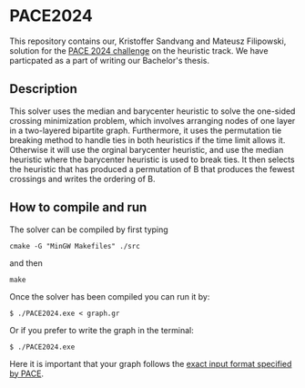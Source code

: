 # PACE2024
This repository contains our, Kristoffer Sandvang and Mateusz Filipowski, solution for the [PACE 2024 challenge](https://pacechallenge.org/2024/) on the heuristic track. 
We have particpated as a part of writing our Bachelor's thesis. 

## Description
This solver uses the median and barycenter heuristic to solve the one-sided crossing minimization problem, which involves arranging nodes of one layer in a two-layered bipartite graph. Furthermore, it uses the permutation tie breaking method to handle ties in both heuristics if the time limit allows it. 
Otherwise it will use the orginal barycenter heuristic, and use the median heuristic where the barycenter heuristic is used to break ties. It then selects the heuristic that has produced a permutation of B that produces the fewest crossings and writes the ordering of B.

## How to compile and run
The solver can be compiled by first typing 
```
cmake -G "MinGW Makefiles" ./src
``` 
and then 
```
make
``` 

Once the solver has been compiled you can run it by:
```
$ ./PACE2024.exe < graph.gr
``` 
Or if you prefer to write the graph in the terminal:
```
$ ./PACE2024.exe
```
Here it is important that your graph follows the [exact input format specified by PACE](https://pacechallenge.org/2024/io/).